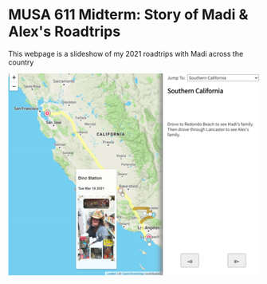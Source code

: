 # MUSA 611 Midterm: Story of Madi & Alex's Roadtrips

This webpage is a slideshow of my 2021 roadtrips with Madi across the country

![preview](preview.png "preview")
